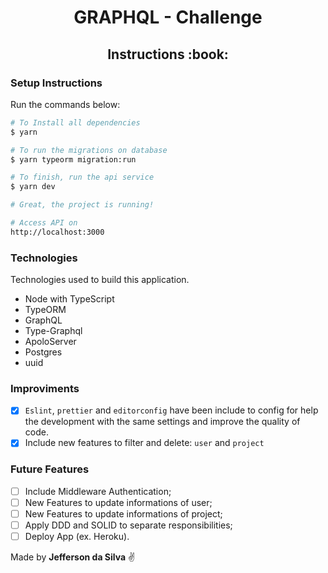 <h1 align="center"> GRAPHQL - Challenge </h1>

<h2 align="center"> Instructions :book:</h2>

### Setup Instructions

Run the commands below:

```bash
# To Install all dependencies
$ yarn

# To run the migrations on database
$ yarn typeorm migration:run

# To finish, run the api service
$ yarn dev

# Great, the project is running!

# Access API on
http://localhost:3000
```

### Technologies

Technologies used to build this application.

- Node with TypeScript
- TypeORM
- GraphQL
- Type-Graphql
- ApoloServer
- Postgres
- uuid

### Improviments

- [x] `Eslint`, `prettier` and `editorconfig` have been include to config for help the development with the same settings and improve the quality of code.
- [x] Include new features to filter and delete: `user` and `project`

### Future Features

- [ ] Include Middleware Authentication;
- [ ] New Features to update informations of user;
- [ ] New Features to update informations of project;
- [ ] Apply DDD and SOLID to separate responsibilities;
- [ ] Deploy App (ex. Heroku).

Made by **Jefferson da Silva** :v:
